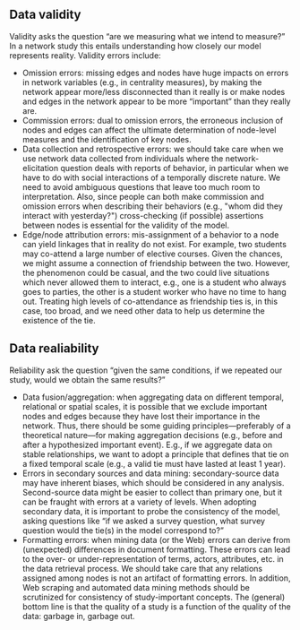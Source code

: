 
## Data validity

Validity asks the question “are we measuring what we intend to measure?” In a network study this entails understanding how closely our model represents reality. Validity errors include:
- Omission errors: missing edges and nodes have huge impacts on errors in network variables (e.g., in centrality measures), by making the network appear more/less disconnected than it really is or make nodes and edges in the network appear to be more “important” than they really are.
- Commission errors: dual to omission errors, the erroneous inclusion of nodes and edges can affect the ultimate determination of node-level measures and the identification of key nodes.
- Data collection and retrospective errors: we should take care when we use network data collected from individuals where the network-elicitation question deals with reports of behavior, in particular when we have to do with social interactions of a temporally discrete nature. We need to avoid ambiguous questions that leave too much room to interpretation. Also, since people can both make commission and omission errors when describing their behaviors (e.g., "whom did they interact with yesterday?") cross-checking (if possible) assertions between nodes is essential for the validity of the model.
- Edge/node attribution errors: mis-assignment of a behavior to a node can yield linkages that in reality do not exist. For example, two students may co-attend a large number of elective courses. Given the chances, we might assume a connection of friendship between the two. However, the phenomenon could be casual, and the two could live situations which never allowed them to interact, e.g., one is a student who always goes to parties, the other is a student worker who have no time to hang out. Treating high levels of co-attendance as friendship ties is, in this case, too broad, and we need other data to help us determine the existence of the tie.

## Data realiability

Reliability ask the question “given the same conditions, if we repeated our study, would we obtain the same results?”
- Data fusion/aggregation: when aggregating data on different temporal, relational or spatial scales, it is possible that we exclude important nodes and edges because they have lost their importance in the network. Thus, there should be some guiding principles—preferably of a theoretical nature—for making aggregation decisions (e.g., before and after a hypothesized important event). E.g., if we aggregate data on stable relationships, we want to adopt a principle that defines that tie on a fixed temporal scale (e.g., a valid tie must have lasted at least 1 year).
- Errors in secondary sources and data mining: secondary-source data may have inherent biases, which should be considered in any analysis. Second-source data might be easier to collect than primary one, but it can be fraught with errors at a variety of levels. When adopting secondary data, it is important to probe the consistency of the model, asking questions like “if we asked a survey question, what survey question would the tie(s) in the model correspond to?”
- Formatting errors: when mining data (or the Web) errors can derive from (unexpected) differences in document formatting. These errors can lead to the over- or under-representation of terms, actors, attributes, etc. in the data retrieval process. We should take care that any relations assigned among nodes is not an artifact of formatting errors. In addition, Web scraping and automated data mining methods should be scrutinized for consistency of study-important concepts. The (general) bottom line is that the quality of a study is a function of the quality of the data: garbage in, garbage out.